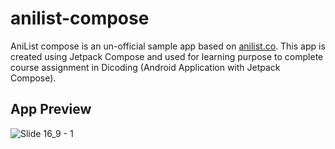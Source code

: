 # anilist-compose
AniList compose is an un-official sample app based on [anilist.co](https://anilist.co/). This app is created using Jetpack Compose and used for learning purpose to complete course assignment in Dicoding (Android Application with Jetpack Compose).

## App Preview
![Slide 16_9 - 1](https://user-images.githubusercontent.com/65592750/210139527-47267dca-a0ad-4874-a68f-5f82d9c452c0.png)
